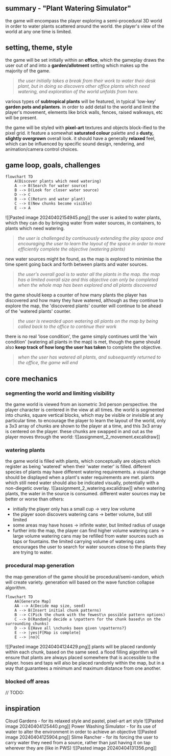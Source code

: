 ## summary - "Plant Watering Simulator"
the game will encompass the player exploring a semi-procedural 3D world in order to water plants scattered around the world. the player's view of the world at any one time is limited.

## setting, theme, style
the game will be set initially within an **office**, which the gameplay draws the user out of and into a **garden/allotment** setting which makes up the majority of the game.

>*the user initially takes a break from their work to water their desk plant, but in doing so discovers other office plants which need watering, and exploration of the world unfolds from here.*

various types of **subtropical plants** will be featured, in typical 'low-key' **garden pots and planters**. in order to add detail to the world and limit the player's movement, elements like brick walls, fences, raised walkways, etc will be present.

the game will be styled with **pixel-art** textures and objects block-ified to the pixel grid. it feature a somewhat **saturated colour** palette and a **dusty, slightly overgrown** overall look. it should have a generally **relaxed** feel, which can be influenced by specific sound design, rendering, and animation/camera control choices.

## game loop, goals, challenges
```
flowchart TD
    A(Discover plants which need watering)
    A --> B(Search for water source)
    B --> D(Look for closer water source)
    D --> C
    B --> C(Return and water plant)
    C --> E(New chunks become visible)
    E --> A
```
![[Pasted image 20240402154945.png]]
the user is asked to water plants, which they can do by bringing water from water sources, in containers, to plants which need watering.

>*the user is challenged by continuously extending the play space and encouraging the user to learn the layout of the space in order to more efficiently complete the objective (watering plants)*

new water sources might be found, as the map is explored to minimise the time spent going back and forth between plants and water sources.

>*the user's overall goal is to water all the plants in the map. the map has a limited overall size and this objective can only be completed when the whole map has been explored and all plants discovered*

the game should keep a counter of how many plants the player has discovered and how many they have watered, although as they continue to explore the map, the 'discovered plants' counter will continue to be ahead of the 'watered plants' counter.

>*the user is rewarded upon watering all plants on the map by being called back to the office to continue their work*

there is no real 'lose condition', the game simply continues until the 'win condition' (watering all plants in the map) is met, though the game should also **keep track of how long the user has taken** to complete the objective.

>*when the user has watered all plants, and subsequently returned to the office, the game will end*

## core mechanics
### segmenting the world and limiting visibility
the game world is viewed from an isometric 3rd person perspective. the player character is centered in the view at all times. the world is segmented into chunks, square vertical blocks, which may be visible or invisible at any particular time. to encourage the player to learn the layout of the world, only a 3x3 array of chunks are shown to the player at a time, and this 3x3 array is centered on the player. these chunks are swapped in and out as the player moves through the world:
![[assignment_2_movement.excalidraw]]

### watering plants
the game world is filled with plants, which conceptually are objects which register as being 'watered' when their 'water meter' is filled. different species of plants may have different watering requirements. a visual change should be displayed when a plant's water requirements are met. plants which still need water should also be indicated visually, potentially with a non-diegetic overlay.
![[assignment_2_watering.excalidraw]]
when watering plants, the water in the source is consumed. different water sources may be better or worse than others:
- initially the player only has a small cup -> very low volume
- the player soon discovers watering cans -> better volume, but still limited
- some areas may have hoses -> infinite water, but limited radius of usage
- further into the map, the player can find higher volume watering cans -> large volume
watering cans may be refilled from water sources such as taps or fountains.
the limited carrying volume of watering cans encourages the user to search for water sources close to the plants they are trying to water.

### procedural map generation
the map generation of the game should be procedural/semi-random, which will create variety. generation will based on the wave function collapse algorithm.
```
flowchart TD
    AA[Generate Map]
    AA --> A(Decide map size, seed)
    A --> B(Insert initial chunk patterns)
    B --> C(Pick the chunk with the fewest\n possible pattern options)
    C --> D(Randomly decide a \npattern for the chunk based\n on the surrounding chunks)
    D --> E{Have all \nchunks been given \npatterns?}
    E --> |yes|F[Map is complete]
    E --> |no|C
```
![[Pasted image 20240404124429.png]]
plants will be placed randomly within each chunk, based on the same seed. a flood filling algorithm will ensure that plants are always placed somewhere that is accessible to the player.
hoses and taps will also be placed randomly within the map, but in a way that guarantees a minimum and maximum distance from one another.

### blocked off areas
// TODO:

## inspiration
Cloud Gardens - for its relaxed style and pastel, pixel-art art style
![[Pasted image 20240404125440.png]]
Power Washing Simulator - for its use of water to alter the environment in order to achieve an objective
![[Pasted image 20240404125904.png]]
Slime Rancher - for its forcing the user to carry water they need from a source, rather than just having it on tap wherever they are (like in PWS)
![[Pasted image 20240404131356.png]]
